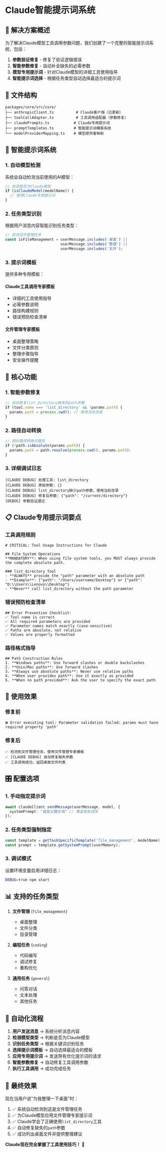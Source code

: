 # Claude智能提示词系统

## 🎯 解决方案概述

为了解决Claude模型工具调用参数问题，我们创建了一个完整的智能提示词系统，包括：

1. **参数验证修复** - 修复了验证逻辑错误
2. **智能参数修复** - 自动补全缺失的必需参数
3. **模型专用提示词** - 针对Claude模型的详细工具使用指导
4. **智能提示词选择** - 根据任务类型自动选择最适合的提示词

## 📁 文件结构

```
packages/core/src/core/
├── anthropicClient.ts          # Claude客户端（已更新）
├── toolCallAdapter.ts          # 工具调用适配器（参数修复）
├── claudePrompts.ts           # Claude专用提示词
├── promptTemplates.ts         # 智能提示词模板系统
└── modelProviderMapping.ts    # 模型提供者映射
```

## 🧠 智能提示词系统

### 1. 自动模型检测
系统会自动检测当前使用的AI模型：
```typescript
// 检测是否为Claude模型
if (isClaudeModel(modelName)) {
  // 使用Claude专用提示词
}
```

### 2. 任务类型识别
根据用户消息内容智能识别任务类型：
```typescript
// 检测文件管理任务
const isFileManagement = userMessage.includes('桌面') || 
                         userMessage.includes('整理') || 
                         userMessage.includes('文件');
```

### 3. 提示词模板
提供多种专用模板：

#### Claude工具调用专家模板
- 详细的工具使用指导
- 必需参数说明
- 路径构建规则
- 错误预防检查清单

#### 文件管理专家模板
- 桌面整理策略
- 文件分类原则
- 整理步骤指导
- 安全操作提醒

## 🔧 核心功能

### 1. 智能参数修复
```typescript
// 自动修复list_directory缺失的path参数
if (tool.name === 'list_directory' && !params.path) {
  params.path = process.cwd(); // 使用当前目录
}
```

### 2. 路径自动转换
```typescript
// 相对路径转绝对路径
if (!path.isAbsolute(params.path)) {
  params.path = path.resolve(process.cwd(), params.path);
}
```

### 3. 详细调试日志
```
[CLAUDE DEBUG] 处理工具: list_directory
[CLAUDE DEBUG] 原始参数: {}
[CLAUDE DEBUG] list_directory缺少path参数，使用当前目录
[CLAUDE DEBUG] 修复后参数: {"path": "/current/directory"}
[DEBUG] 参数验证通过
```

## 📋 Claude专用提示词要点

### 工具调用规则
```
# CRITICAL: Tool Usage Instructions for Claude

## File System Operations
**MANDATORY**: When using file system tools, you MUST always provide the complete absolute path.

### list_directory Tool
- **ALWAYS** provide the "path" parameter with an absolute path
- **Example**: {"path": "/Users/username/Desktop"} or {"path": "D:\\Users\\Lenovo\\Desktop"}
- **Never** call list_directory without the path parameter
```

### 错误预防检查清单
```
## Error Prevention Checklist:
✅ Tool name is correct
✅ All required parameters are provided
✅ Parameter names match exactly (case-sensitive)
✅ Paths are absolute, not relative
✅ Values are properly formatted
```

### 路径格式指导
```
## Path Construction Rules
1. **Windows paths**: Use forward slashes or double backslashes
2. **Unix/Mac paths**: Use forward slashes
3. **Always use absolute paths**: Never use relative paths
4. **When user provides path**: Use it exactly as provided
5. **When no path provided**: Ask the user to specify the exact path
```

## 🚀 使用效果

### 修复前
```
❌ Error executing tool: Parameter validation failed: params must have required property 'path'
```

### 修复后
```
✅ 检测到文件管理任务，使用文件管理专家模板
✅ [CLAUDE DEBUG] 自动修复缺失参数
✅ 工具调用成功，返回桌面文件列表
```

## 🎛️ 配置选项

### 1. 手动指定提示词
```typescript
await claudeClient.sendMessage(userMessage, model, {
  systemPrompt: "自定义提示词" // 覆盖智能选择
});
```

### 2. 任务类型强制指定
```typescript
const template = getTaskSpecificTemplate('file_management', modelName);
const prompt = template.getSystemPrompt(userMemory);
```

### 3. 调试模式
设置环境变量启用详细日志：
```bash
DEBUG=true npm start
```

## 📊 支持的任务类型

1. **文件管理** (`file_management`)
   - 桌面整理
   - 文件分类
   - 目录管理

2. **编程任务** (`coding`)
   - 代码编写
   - 调试修复
   - 重构优化

3. **通用任务** (`general`)
   - 问答对话
   - 文本处理
   - 其他任务

## 🔮 自动化流程

1. **用户发送消息** → 系统分析消息内容
2. **检测模型类型** → 判断是否为Claude模型
3. **识别任务类型** → 根据关键词识别任务
4. **选择提示词模板** → 自动选择最适合的模板
5. **应用专用提示词** → 发送带有优化提示词的请求
6. **智能参数修复** → 自动修复工具调用参数
7. **执行工具调用** → 成功完成任务

## 🎉 最终效果

现在当用户说"为我整理一下桌面"时：

1. ✅ 系统自动检测到这是文件管理任务
2. ✅ 为Claude模型应用文件管理专家提示词
3. ✅ Claude学会了正确使用`list_directory`工具
4. ✅ 自动修复缺失的`path`参数
5. ✅ 成功列出桌面文件并提供整理建议

**Claude现在完全掌握了工具使用技巧！** 🚀